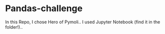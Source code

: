 # Pandas-challenge
In this Repo, I chose Hero of Pymoli..
I used Jupyter Notebook (find it in the folder!)..

